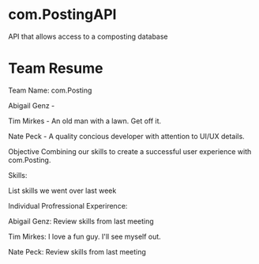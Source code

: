 # com.PostingAPI
API that allows access to a composting database 

# Team Resume

Team Name: com.Posting

Abigail Genz -

Tim Mirkes - An old man with a lawn.  Get off it.

Nate Peck - A quality concious developer with attention to UI/UX details.


Objective
Combining our skills to create a successful user experience with com.Posting.


Skills:

List skills we went over last week


Individual Profressional Experirence:

Abigail Genz:
Review skills from last meeting

Tim Mirkes:
I love a fun guy.  I'll see myself out.

Nate Peck:
Review skills from last meeting
